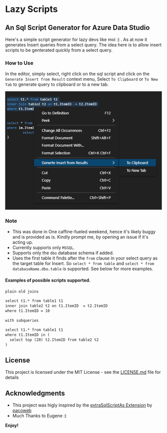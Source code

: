 # Lazy Scripts

## An Sql Script Generator for Azure Data Studio

Here's a simple script generator for lazy devs like moi :) .
As at now it generates Insert queries from a select query. The idea here is to allow  insert scripts to be genterated quickly from a select query.

### How to Use
In the editor, simply select, right click on the sql script and click on the `Generate Insert from Result` context menu, Select `To Clipboard` or `To New Tab` to generate query to clipboard or to a new tab.

![Generate Insert from Result](https://raw.githubusercontent.com/LycanII/LzScripts/5c7dabc293b459e32c9ce7e2c9ad3b7f18b87a98/images/contex_2.png)


### Note
* This was done in One caffine-fueled weekend, hence it's likely buggy and is provided as is. Kindly prompt me, by opening an issue if it's acting up.
* Currently supports only `MSSQL`.
* Supports only the `dbo` database schema if added.
* Uses the first table it finds after the `from` clause in your select query as the target table for Insert.
  So `select * from table` and `select * from databaseName.dbo.table` is supported. See below for more examples.
 
####  Examples of possible scripts supported.
`plain old joins`
```
select t1.* from table1 t1
inner join table2 t2 on t1.ItemID  = t2.ItemID
where t1.ItemID = 10 
```
`with subqueries`
```
select t1.* from table1 t1
where t1.ItemID in (
  select top (20) t2.ItemID from table2 t2 
) 
```
## License

This project is licensed under the MIT License - see the [LICENSE.md](https://raw.githubusercontent.com/LycanII/LzScripts/master/LICENSE) file for details


## Acknowledgments
- This project was higly inspired by the [extraSqlScriptAs Extension](https://github.com/pacoweb/extraSqlScriptAs) by [pacoweb](https://github.com/pacoweb)
- Much Thanks to Eugene :)

**Enjoy!**
